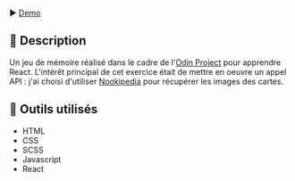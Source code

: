 ▶️ [Demo](https://memory-card-eosin.vercel.app/)

## 📄 Description

Un jeu de mémoire réalisé dans le cadre de l'[Odin Project](https://www.theodinproject.com/lessons/node-path-react-new-memory-card) pour apprendre React. L'intérêt principal de cet exercice était de mettre en oeuvre un appel API : j'ai choisi d'utiliser [Nookipedia](https://api.nookipedia.com) pour récupérer les images des cartes.

## 🔨 Outils utilisés

- HTML
- CSS
- SCSS
- Javascript
- React
